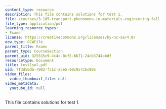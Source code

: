 ```yaml
---
content_type: resource
description: This file contains solutions for test 1.
file: /courses/3-185-transport-phenomena-in-materials-engineering-fall-2003/7f3d50da7002fc1ca5e5e0c9573bc086_test1sol.pdf
file_type: application/pdf
learning_resource_types:
- Exams
license: https://creativecommons.org/licenses/by-nc-sa/4.0/
ocw_type: OCWFile
parent_title: Exams
parent_type: CourseSection
parent_uid: 325535c9-4c4c-8cf5-6b71-24cb3744abdf
resourcetype: Document
title: test1sol.pdf
uid: 7f3d50da-7002-fc1c-a5e5-e0c9573bc086
video_files:
  video_thumbnail_file: null
video_metadata:
  youtube_id: null
---
```

This file contains solutions for test 1.